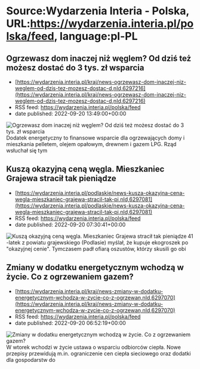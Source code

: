 # Source:Wydarzenia Interia - Polska, URL:https://wydarzenia.interia.pl/polska/feed, language:pl-PL

## Ogrzewasz dom inaczej niż węglem? Od dziś też możesz dostać do 3 tys. zł wsparcia
 - [https://wydarzenia.interia.pl/kraj/news-ogrzewasz-dom-inaczej-niz-weglem-od-dzis-tez-mozesz-dostac-d,nId,6297216](https://wydarzenia.interia.pl/kraj/news-ogrzewasz-dom-inaczej-niz-weglem-od-dzis-tez-mozesz-dostac-d,nId,6297216)
 - RSS feed: https://wydarzenia.interia.pl/polska/feed
 - date published: 2022-09-20 13:49:00+00:00

<p><a href="https://wydarzenia.interia.pl/kraj/news-ogrzewasz-dom-inaczej-niz-weglem-od-dzis-tez-mozesz-dostac-d,nId,6297216"><img align="left" alt="Ogrzewasz dom inaczej niż węglem? Od dziś też możesz dostać do 3 tys. zł wsparcia" src="https://i.iplsc.com/ogrzewasz-dom-inaczej-niz-weglem-od-dzis-tez-mozesz-dostac-d/000G3E7T52U57K9M-C321.jpg" /></a>Dodatek energetyczny to finansowe wsparcie dla ogrzewających domy i mieszkania pelletem, olejem opałowym, drewnem i gazem LPG. Rząd wsłuchał się tym 

## Kuszą okazyjną ceną węgla. Mieszkaniec Grajewa stracił tak pieniądze
 - [https://wydarzenia.interia.pl/podlaskie/news-kusza-okazyjna-cena-wegla-mieszkaniec-grajewa-stracil-tak-pi,nId,6297081](https://wydarzenia.interia.pl/podlaskie/news-kusza-okazyjna-cena-wegla-mieszkaniec-grajewa-stracil-tak-pi,nId,6297081)
 - RSS feed: https://wydarzenia.interia.pl/polska/feed
 - date published: 2022-09-20 07:30:41+00:00

<p><a href="https://wydarzenia.interia.pl/podlaskie/news-kusza-okazyjna-cena-wegla-mieszkaniec-grajewa-stracil-tak-pi,nId,6297081"><img align="left" alt="Kuszą okazyjną ceną węgla. Mieszkaniec Grajewa stracił tak pieniądze" src="https://i.iplsc.com/kusza-okazyjna-cena-wegla-mieszkaniec-grajewa-stracil-tak-pi/000G3BPHOGB72PDQ-C321.jpg" /></a>41-latek z powiatu grajewskiego (Podlasie) myślał, że kupuje ekogroszek po &quot;okazyjnej cenie&quot;. Tymczasem padł ofiarą oszustów, którzy skusili go obi

## Zmiany w dodatku energetycznym wchodzą w życie. Co z ogrzewaniem gazem?
 - [https://wydarzenia.interia.pl/kraj/news-zmiany-w-dodatku-energetycznym-wchodza-w-zycie-co-z-ogrzewan,nId,6297070](https://wydarzenia.interia.pl/kraj/news-zmiany-w-dodatku-energetycznym-wchodza-w-zycie-co-z-ogrzewan,nId,6297070)
 - RSS feed: https://wydarzenia.interia.pl/polska/feed
 - date published: 2022-09-20 06:52:19+00:00

<p><a href="https://wydarzenia.interia.pl/kraj/news-zmiany-w-dodatku-energetycznym-wchodza-w-zycie-co-z-ogrzewan,nId,6297070"><img align="left" alt="Zmiany w dodatku energetycznym wchodzą w życie. Co z ogrzewaniem gazem? " src="https://i.iplsc.com/zmiany-w-dodatku-energetycznym-wchodza-w-zycie-co-z-ogrzewan/000G3BGOSYGFRKIX-C321.jpg" /></a>W wtorek wchodzi w życie ustawa o wsparciu odbiorców ciepła. Nowe przepisy przewidują m.in. ograniczenie cen ciepła sieciowego oraz dodatki dla gospodarstw do

